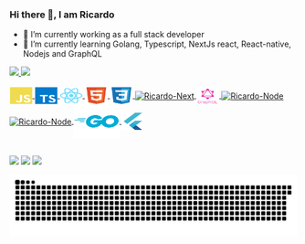 ### Hi there 👋, I am Ricardo



- 🔭 I’m currently working as a full stack developer
- 🌱 I’m currently learning Golang, Typescript, NextJs react, React-native, Nodejs and GraphQL 


 <div>
  <a href="https://github.com/RicardoBrito1938">
  <img height="180em" src="https://github-readme-stats.vercel.app/api?username=RicardoBrito1938&show_icons=true&theme=dark&include_all_commits=true&count_private=true"/>
  <img height="240em" src="https://github-readme-stats.vercel.app/api/top-langs/?username=RicardoBrito1938&layout=compact&langs_count=14&theme=dark"/>
</div>
  
  <div style="display: inline_block"><br>
  <img align="center" alt="Ricardo-Js" height="30" width="40" src="https://raw.githubusercontent.com/devicons/devicon/master/icons/javascript/javascript-plain.svg">
  <img align="center" alt="RIcardo-Ts" height="30" width="40" src="https://raw.githubusercontent.com/devicons/devicon/master/icons/typescript/typescript-plain.svg">
  <img align="center" alt="Ricardo-React" height="30" width="40" src="https://raw.githubusercontent.com/devicons/devicon/master/icons/react/react-original.svg">
  <img align="center" alt="Ricardo-HTML" height="30" width="40" src="https://raw.githubusercontent.com/devicons/devicon/master/icons/html5/html5-original.svg">
  <img align="center" alt="Ricardo-CSS" height="30" width="40" src="https://raw.githubusercontent.com/devicons/devicon/master/icons/css3/css3-original.svg">
  <img align="center" alt="Ricardo-Next" height="60" width="80" src="https://git.svarun.dev/devicons/devicon/raw/branch/master/icons/nextjs/nextjs-original-wordmark.svg">   
  <img align="center" alt="Ricardo-Graphql" height="30" width="40" src="https://github.com/devicons/devicon/blob/master/icons/graphql/graphql-plain-wordmark.svg">   
  <img align="center" alt="Ricardo-Node" height="60" width="80" src="https://git.svarun.dev/devicons/devicon/raw/commit/d98a72cb9a6d8e543ddbddc32bac231572349e96/icons/nodejs/nodejs-plain-wordmark.svg"> 
   <img align="center" alt="Ricardo-Node" height="60" width="80" src="https://git.svarun.dev/devicons/devicon/raw/commit/d98a72cb9a6d8e543ddbddc32bac231572349e96/icons/nestjs/nestjs-plain-wordmark.svg">
   <img align="center" alt="Ricardo-Go" height="60" width="80" src="https://github.com/devicons/devicon/blob/master/icons/go/go-original-wordmark.svg">
   <img align="center" alt="Ricardo-Flutter" height="30" width="40" src="https://github.com/devicons/devicon/blob/master/icons/flutter/flutter-original.svg">
</div>
  
  ##
  
  <div>
  <a href="https://www.instagram.com/riihcardo_teixeira/i" target="_blank"><img src="https://img.shields.io/badge/-Instagram-%23E4405F?style=for-the-badge&logo=instagram&logoColor=white" target="_blank"></a>
  <a href = "mailto:ricardo.jucrist@gmail.com"><img src="https://img.shields.io/badge/-Gmail-%23333?style=for-the-badge&logo=gmail&logoColor=white" target="_blank"></a>
  <a href="https://www.linkedin.com/in/ricardo-brito-2b2a5514a/" target="_blank"><img src="https://img.shields.io/badge/-LinkedIn-%230077B5?style=for-the-badge&logo=linkedin&logoColor=white" target="_blank"></a>  
   
   
   ![Snake animation](https://github.com/RicardoBrito1938/RicardoBrito1938/blob/output/github-contribution-grid-snake.svg)
</div>
  
  
